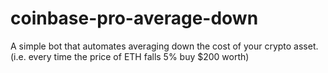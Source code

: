 # coinbase-pro-average-down

A simple bot that automates averaging down the cost of your crypto asset. (i.e. every time the price of ETH falls 5% buy $200 worth)
